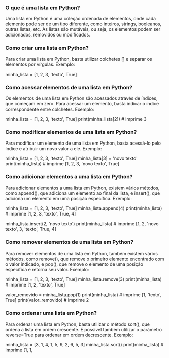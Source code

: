 
### O que é uma lista em Python?
Uma lista em Python é uma coleção ordenada de elementos, onde cada elemento pode ser de um tipo diferente, como inteiros, strings, booleanos, outras listas, etc. As listas são mutáveis, ou seja, os elementos podem ser adicionados, removidos ou modificados.

### Como criar uma lista em Python?
Para criar uma lista em Python, basta utilizar colchetes [] e separar os elementos por vírgulas. Exemplo:

minha_lista = [1, 2, 3, 'texto', True]

### Como acessar elementos de uma lista em Python?
Os elementos de uma lista em Python são acessados através de índices, que começam em zero. Para acessar um elemento, basta indicar o índice correspondente entre colchetes. Exemplo:

minha_lista = [1, 2, 3, 'texto', True]
print(minha_lista[2])  # imprime 3

### Como modificar elementos de uma lista em Python?
Para modificar um elemento de uma lista em Python, basta acessá-lo pelo índice e atribuir um novo valor a ele. Exemplo:

minha_lista = [1, 2, 3, 'texto', True]
minha_lista[3] = 'novo texto'
print(minha_lista)  # imprime [1, 2, 3, 'novo texto', True]

### Como adicionar elementos a uma lista em Python?
Para adicionar elementos a uma lista em Python, existem vários métodos, como append(), que adiciona um elemento ao final da lista, e insert(), que adiciona um elemento em uma posição específica. Exemplo:

minha_lista = [1, 2, 3, 'texto', True]
minha_lista.append(4)
print(minha_lista)  # imprime [1, 2, 3, 'texto', True, 4]

minha_lista.insert(2, 'novo texto')
print(minha_lista)  # imprime [1, 2, 'novo texto', 3, 'texto', True, 4]

### Como remover elementos de uma lista em Python?
Para remover elementos de uma lista em Python, também existem vários métodos, como remove(), que remove o primeiro elemento encontrado com o valor indicado, e pop(), que remove o elemento de uma posição específica e retorna seu valor. Exemplo:

minha_lista = [1, 2, 3, 'texto', True]
minha_lista.remove(3)
print(minha_lista)  # imprime [1, 2, 'texto', True]

valor_removido = minha_lista.pop(1)
print(minha_lista)  # imprime [1, 'texto', True]
print(valor_removido)  # imprime 2

### Como ordenar uma lista em Python?
Para ordenar uma lista em Python, basta utilizar o método sort(), que ordena a lista em ordem crescente. É possível também utilizar o parâmetro reverse=True para ordenar em ordem decrescente. Exemplo:

minha_lista = [3, 1, 4, 1, 5, 9, 2, 6, 5, 3]
minha_lista.sort()
print(minha_lista)  # imprime [1, 1,

